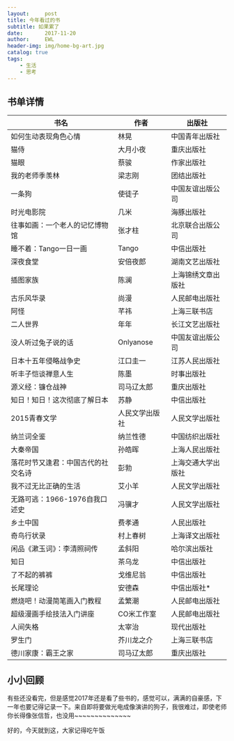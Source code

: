 ```yaml
---
layout:     post
title: 今年看过的书
subtitle: 如果累了
date:       2017-11-20
author:     EWL
header-img: img/home-bg-art.jpg
catalog: true
tags:
    - 生活    
    - 思考  
---
```




## 书单详情

| 书名 | 作者 | 出版社 |
| ------| ------ | ------ |
| 如何生动表现角色心情 | 林晃 | 中国青年出版社 |
| 猫侍 | 大月小夜 | 重庆出版社 |
| 猫眼 | 蔡骏 | 作家出版社 |
| 我的老师季羡林 | 梁志刚 | 团结出版社 |
| 一条狗 | 使徒子 | 中国友谊出版公司 |
| 时光电影院 | 几米 | 海豚出版社 |
| 往事如画：一个老人的记忆博物馆 | 张才柱 | 北京联合出版公司 |
| 睡不着：Tango一日一画 | Tango | 中信出版社 |
| 深夜食堂 | 安倍夜郎 | 湖南文艺出版社 |
| 插图家族 | 陈澜 | 上海锦绣文章出版社 |
| 古乐风华录 | 尚漫 | 人民邮电出版社 |
| 阿怪 | 芊祎 | 上海三联书店 |
| 二人世界 | 年年 | 长江文艺出版社 |
| 没人听过兔子说的话 | Onlyanose | 中国友谊出版公司 |
| 日本十五年侵略战争史 | 江口圭一 | 江苏人民出版社 |
| 听丰子恺谈禅意人生 | 陈墨 | 时事出版社 |
| 源义经：镰仓战神 | 司马辽太郎 | 重庆出版社 |
| 知日！知日！这次彻底了解日本 | 苏静 | 中信出版社 |
| 2015青春文学 | 人民文学出版社 | 人民文学出版社 |
| 纳兰词全鉴 | 纳兰性德 | 中国纺织出版社 |
| 大秦帝国 | 孙皓晖 | 上海人民出版社 |
| 落花时节又逢君：中国古代的社交名诗 | 彭勃 | 上海交通大学出版社 |
| 我不过无比正确的生活 | 艾小羊 | 人民文学出版社 |
| 无路可逃：1966-1976自我口述史 | 冯骥才 | 人民文学出版社 |
| 乡土中国 | 费孝通 | 人民出版社 |
| 奇鸟行状录 | 村上春树 | 上海译文出版社 |
| 闲品《漱玉词》：李清照祠传 | 孟斜阳 | 哈尔滨出版社 |
| 知日 | 茶乌龙 | 中信出版社 |
| 了不起的裤裤 | 戈维尼翁 | 中信出版社 |
| 长尾理论 | 安德森 | 中信出版社* |
| 燃烧吧！动漫简笔画入门教程 | 孟繁潮 | 人民邮电出版社 |
| 超级漫画手绘技法入门讲座 | CO米工作室 | 人民邮电出版社 |
| 人间失格 | 太宰治 | 现代出版社 |
| 罗生门 | 芥川龙之介 | 上海三联书店 |
| 德川家康：霸王之家 | 司马辽太郎 | 重庆出版社 |

## 小小回顾

有些还没看完，但是感觉2017年还是看了些书的，感觉可以，满满的自豪感，下一年也要记得记录一下。来自即将要做光电成像演讲的狗子，我很难过，即使老师你长得像张信哲，也没用~~~~~~~~~~~~~~


好的，今天就到这，大家记得吃午饭
